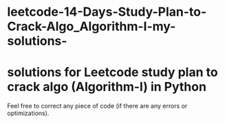 # leetcode-14-Days-Study-Plan-to-Crack-Algo_Algorithm-I-my-solutions-
solutions for Leetcode study plan to crack algo (Algorithm-I) in Python                                                                                             
====================================================================================================================================================================
Feel free to correct any piece of code (if there are any errors or optimizations).
